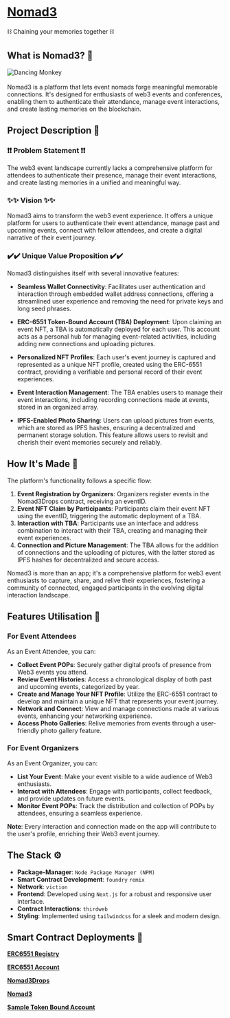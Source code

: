 # [Nomad3](https://nomad3.vercel.app)
⛓️ Chaining your memories together ⛓️

## What is **Nomad3**? 🤔
 
![Dancing Monkey](https://drive.google.com/uc?export=view&id=12V8hjGPMa-qIjqzry0kscsRz1X44TTXU) 
<br /><br />
Nomad3 is a platform that lets event nomads forge meaningful memorable connections. It's designed for enthusiasts of web3 events and conferences, enabling them to authenticate their attendance, manage event interactions, and create lasting memories on the blockchain. 


## Project Description 📔
### ❗❗ Problem Statement ❗❗
The web3 event landscape currently lacks a comprehensive platform for attendees to authenticate their presence, manage their event interactions, and create lasting memories in a unified and meaningful way.

### ✨✨ Vision ✨✨
Nomad3 aims to transform the web3 event experience. It offers a unique platform for users to authenticate their event attendance, manage past and upcoming events, connect with fellow attendees, and create a digital narrative of their event journey.

### ✔️✔️ Unique Value Proposition ✔️✔️
Nomad3 distinguishes itself with several innovative features:

- **Seamless Wallet Connectivity**: Facilitates user authentication and interaction through embedded wallet address connections, offering a streamlined user experience and removing the need for private keys and long seed phrases.

- **ERC-6551 Token-Bound Account (TBA) Deployment**: Upon claiming an event NFT, a TBA is automatically deployed for each user. This account acts as a personal hub for managing event-related activities, including adding new connections and uploading pictures.

- **Personalized NFT Profiles**: Each user's event journey is captured and represented as a unique NFT profile, created using the ERC-6551 contract, providing a verifiable and personal record of their event experiences.

- **Event Interaction Management**: The TBA enables users to manage their event interactions, including recording connections made at events, stored in an organized array.

- **IPFS-Enabled Photo Sharing**: Users can upload pictures from events, which are stored as IPFS hashes, ensuring a decentralized and permanent storage solution. This feature allows users to revisit and cherish their event memories securely and reliably.

## How It's Made 🦿
The platform's functionality follows a specific flow:

1. **Event Registration by Organizers**: Organizers register events in the Nomad3Drops contract, receiving an eventID.
2. **Event NFT Claim by Participants**: Participants claim their event NFT using the eventID, triggering the automatic deployment of a TBA.
3. **Interaction with TBA**: Participants use an interface and address combination to interact with their TBA, creating and managing their event experiences.
4. **Connection and Picture Management**: The TBA allows for the addition of connections and the uploading of pictures, with the latter stored as IPFS hashes for decentralized and secure access.

Nomad3 is more than an app; it's a comprehensive platform for web3 event enthusiasts to capture, share, and relive their experiences, fostering a community of connected, engaged participants in the evolving digital interaction landscape.

## Features Utilisation 🌟

### For Event Attendees
As an Event Attendee, you can:
- **Collect Event POPs**: Securely gather digital proofs of presence from Web3 events you attend.
- **Review Event Histories**: Access a chronological display of both past and upcoming events, categorized by year.
- **Create and Manage Your NFT Profile**: Utilize the ERC-6551 contract to develop and maintain a unique NFT that represents your event journey.
- **Network and Connect**: View and manage connections made at various events, enhancing your networking experience.
- **Access Photo Galleries**: Relive memories from events through a user-friendly photo gallery feature.

### For Event Organizers
As an Event Organizer, you can:
- **List Your Event**: Make your event visible to a wide audience of Web3 enthusiasts.
- **Interact with Attendees**: Engage with participants, collect feedback, and provide updates on future events.
- **Monitor Event POPs**: Track the distribution and collection of POPs by attendees, ensuring a seamless experience.

**Note**: Every interaction and connection made on the app will contribute to the user's profile, enriching their Web3 event journey.

## The Stack ⚙️

- **Package-Manager**: `Node Package Manager (NPM)`
- **Smart Contract Development**: `foundry` `remix` 
- **Network**: `viction`
- **Frontend**: Developed using `Next.js` for a robust and responsive user interface.
- **Contract Interactions**: `thirdweb`
- **Styling**: Implemented using `tailwindcss` for a sleek and modern design.

## Smart Contract Deployments 🌳

**[ERC6551 Registry](https://testnet.vicscan.xyz/address/0xBAF8DD01C6f1AFbFae4FADc4800c182387cf9962)**  

**[ERC6551 Account](https://testnet.vicscan.xyz/address/0x87FE9a73d69da217895110Ecbbe363B51a78FAAA)** 

**[Nomad3Drops](https://testnet.vicscan.xyz/address/0xbc97C3c3a9c9C020B6a573bf5993ab751330F1b6)** 

**[Nomad3](https://testnet.vicscan.xyz/address/0xC27ef22b7c0CD3c0296DBa772987b142a71Eff48)** 

**[Sample Token Bound Account](https://testnet.vicscan.xyz/address/0x75dFC61417A32224196ccE4e0CB2081CCFa843A2)** 
